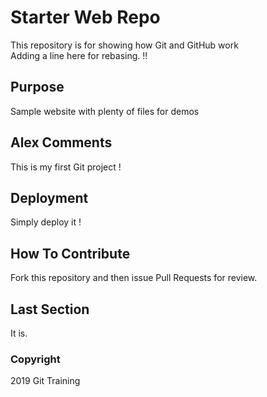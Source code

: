 # Starter Web Repo

This repository is for showing how Git and GitHub work  
Adding a line here for rebasing. !!

## Purpose

Sample website with plenty of files for demos

## Alex Comments

This is my first Git project !

## Deployment

Simply deploy it !

## How To Contribute

Fork this repository and then issue Pull Requests for review.

## Last Section

It is.


### Copyright

2019 Git Training